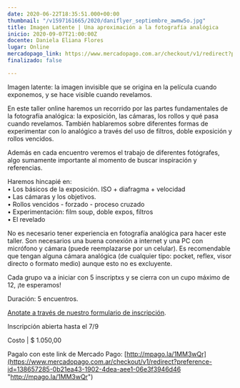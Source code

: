 ```yaml
---
date: 2020-06-22T18:35:51.000+00:00
thumbnail: "/v1597161665/2020/daniflyer_septiembre_awmw5o.jpg"
title: Imagen Latente | Una aproximación a la fotografía analógica
inicio: 2020-09-07T21:00:00Z
docente: Daniela Eliana Flores
lugar: Online
mercadopago_link: https://www.mercadopago.com.ar/checkout/v1/redirect?preference-id=138657285-0b21ea43-1902-4dea-aee1-06e3f3946d46
finalizado: false

---
```

Imagen latente: la imagen invisible que se origina en la película cuando exponemos, y se hace visible cuando revelamos.

En este taller online haremos un recorrido por las partes fundamentales de la fotografía analógica: la exposición, las cámaras, los rollos y qué pasa cuando revelamos. También hablaremos sobre diferentes formas de experimentar con lo analógico a través del uso de filtros, doble exposición y rollos vencidos.

Además en cada encuentro veremos el trabajo de diferentes fotógrafes, algo sumamente importante al momento de buscar inspiración y referencias.

Haremos hincapié en:  
• Los básicos de la exposición. ISO + diafragma + velocidad  
• Las cámaras y los objetivos.  
• Rollos vencidos - forzado - proceso cruzado  
• Experimentación: film soup, doble expos, filtros  
• El revelado

No es necesario tener experiencia en fotografía analógica para hacer este taller. Son necesarios una buena conexión a internet y una PC con micrófono y cámara (puede reemplazarse por un celular). Es recomendable que tengan alguna cámara analógica (de cualquier tipo: pocket, reflex, visor directo o formato medio) aunque esto no es excluyente.

Cada grupo va a iniciar con 5 inscriptxs y se cierra con un cupo máximo de 12, ¡te esperamos!

Duración: 5 encuentros.

[Anotate a través de nuestro formulario de inscripción](https://docs.google.com/forms/d/1x7zj8e1-7dOKEZld-CjWY8-7AFaRMjVg5qjrnpOz5vU/viewform?edit_requested=true).

Inscripción abierta hasta el 7/9

Costo | $ 1.050,00

Pagalo con este link de Mercado Pago: [http://mpago.la/1MM3wQr](https://www.mercadopago.com.ar/checkout/v1/redirect?preference-id=138657285-0b21ea43-1902-4dea-aee1-06e3f3946d46 "http://mpago.la/1MM3wQr")